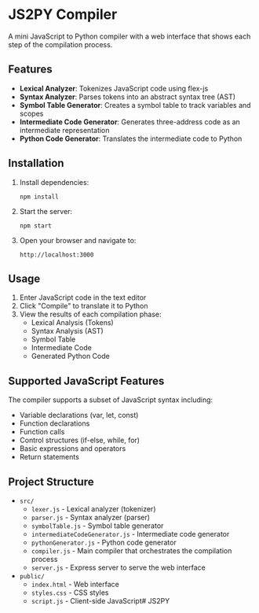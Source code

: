 # JS2PY Compiler

A mini JavaScript to Python compiler with a web interface that shows each step of the compilation process.

## Features

- **Lexical Analyzer**: Tokenizes JavaScript code using flex-js
- **Syntax Analyzer**: Parses tokens into an abstract syntax tree (AST)
- **Symbol Table Generator**: Creates a symbol table to track variables and scopes
- **Intermediate Code Generator**: Generates three-address code as an intermediate representation
- **Python Code Generator**: Translates the intermediate code to Python

## Installation


1. Install dependencies:
   ```
   npm install
   ```

2. Start the server:
   ```
   npm start
   ```

3. Open your browser and navigate to:
   ```
   http://localhost:3000
   ```

## Usage

1. Enter JavaScript code in the text editor
2. Click "Compile" to translate it to Python
3. View the results of each compilation phase:
   - Lexical Analysis (Tokens)
   - Syntax Analysis (AST)
   - Symbol Table
   - Intermediate Code
   - Generated Python Code

## Supported JavaScript Features

The compiler supports a subset of JavaScript syntax including:

- Variable declarations (var, let, const)
- Function declarations
- Function calls
- Control structures (if-else, while, for)
- Basic expressions and operators
- Return statements

## Project Structure

- `src/`
  - `lexer.js` - Lexical analyzer (tokenizer)
  - `parser.js` - Syntax analyzer (parser)
  - `symbolTable.js` - Symbol table generator
  - `intermediateCodeGenerator.js` - Intermediate code generator
  - `pythonGenerator.js` - Python code generator
  - `compiler.js` - Main compiler that orchestrates the compilation process
  - `server.js` - Express server to serve the web interface
- `public/`
  - `index.html` - Web interface
  - `styles.css` - CSS styles
  - `script.js` - Client-side JavaScript# JS2PY
